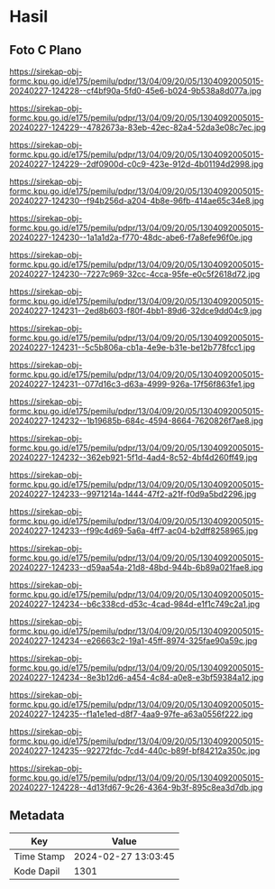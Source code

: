 # Hasil

## Foto C Plano

https://sirekap-obj-formc.kpu.go.id/e175/pemilu/pdpr/13/04/09/20/05/1304092005015-20240227-124228--cf4bf90a-5fd0-45e6-b024-9b538a8d077a.jpg

https://sirekap-obj-formc.kpu.go.id/e175/pemilu/pdpr/13/04/09/20/05/1304092005015-20240227-124229--4782673a-83eb-42ec-82a4-52da3e08c7ec.jpg

https://sirekap-obj-formc.kpu.go.id/e175/pemilu/pdpr/13/04/09/20/05/1304092005015-20240227-124229--2df0900d-c0c9-423e-912d-4b01194d2998.jpg

https://sirekap-obj-formc.kpu.go.id/e175/pemilu/pdpr/13/04/09/20/05/1304092005015-20240227-124230--f94b256d-a204-4b8e-96fb-414ae65c34e8.jpg

https://sirekap-obj-formc.kpu.go.id/e175/pemilu/pdpr/13/04/09/20/05/1304092005015-20240227-124230--1a1a1d2a-f770-48dc-abe6-f7a8efe96f0e.jpg

https://sirekap-obj-formc.kpu.go.id/e175/pemilu/pdpr/13/04/09/20/05/1304092005015-20240227-124230--7227c969-32cc-4cca-95fe-e0c5f2618d72.jpg

https://sirekap-obj-formc.kpu.go.id/e175/pemilu/pdpr/13/04/09/20/05/1304092005015-20240227-124231--2ed8b603-f80f-4bb1-89d6-32dce9dd04c9.jpg

https://sirekap-obj-formc.kpu.go.id/e175/pemilu/pdpr/13/04/09/20/05/1304092005015-20240227-124231--5c5b806a-cb1a-4e9e-b31e-be12b778fcc1.jpg

https://sirekap-obj-formc.kpu.go.id/e175/pemilu/pdpr/13/04/09/20/05/1304092005015-20240227-124231--077d16c3-d63a-4999-926a-17f56f863fe1.jpg

https://sirekap-obj-formc.kpu.go.id/e175/pemilu/pdpr/13/04/09/20/05/1304092005015-20240227-124232--1b19685b-684c-4594-8664-7620826f7ae8.jpg

https://sirekap-obj-formc.kpu.go.id/e175/pemilu/pdpr/13/04/09/20/05/1304092005015-20240227-124232--362eb921-5f1d-4ad4-8c52-4bf4d260ff49.jpg

https://sirekap-obj-formc.kpu.go.id/e175/pemilu/pdpr/13/04/09/20/05/1304092005015-20240227-124233--9971214a-1444-47f2-a21f-f0d9a5bd2296.jpg

https://sirekap-obj-formc.kpu.go.id/e175/pemilu/pdpr/13/04/09/20/05/1304092005015-20240227-124233--f99c4d69-5a6a-4ff7-ac04-b2dff8258965.jpg

https://sirekap-obj-formc.kpu.go.id/e175/pemilu/pdpr/13/04/09/20/05/1304092005015-20240227-124233--d59aa54a-21d8-48bd-944b-6b89a021fae8.jpg

https://sirekap-obj-formc.kpu.go.id/e175/pemilu/pdpr/13/04/09/20/05/1304092005015-20240227-124234--b6c338cd-d53c-4cad-984d-e1f1c749c2a1.jpg

https://sirekap-obj-formc.kpu.go.id/e175/pemilu/pdpr/13/04/09/20/05/1304092005015-20240227-124234--e26663c2-19a1-45ff-8974-325fae90a59c.jpg

https://sirekap-obj-formc.kpu.go.id/e175/pemilu/pdpr/13/04/09/20/05/1304092005015-20240227-124234--8e3b12d6-a454-4c84-a0e8-e3bf59384a12.jpg

https://sirekap-obj-formc.kpu.go.id/e175/pemilu/pdpr/13/04/09/20/05/1304092005015-20240227-124235--f1a1e1ed-d8f7-4aa9-97fe-a63a0556f222.jpg

https://sirekap-obj-formc.kpu.go.id/e175/pemilu/pdpr/13/04/09/20/05/1304092005015-20240227-124235--92272fdc-7cd4-440c-b89f-bf84212a350c.jpg

https://sirekap-obj-formc.kpu.go.id/e175/pemilu/pdpr/13/04/09/20/05/1304092005015-20240227-124228--4d13fd67-9c26-4364-9b3f-895c8ea3d7db.jpg


## Metadata

| Key        | Value               |
| ---------- | ------------------- |
| Time Stamp | 2024-02-27 13:03:45 |
| Kode Dapil | 1301                |



